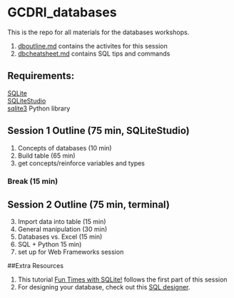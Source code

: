 # GCDRI_databases

This is the repo for all materials for the databases workshops.

1. [dboutline.md](https://github.com/GCDigitalFellows/GCDRI_databases/blob/master/dboutline.md) contains the activites for this session
2. [dbcheatsheet.md](https://github.com/GCDigitalFellows/GCDRI_databases/blob/master/dbcheatsheet.md) contains SQL tips and commands  

## Requirements:
[SQLite](https://www.sqlite.org/)  
[SQLiteStudio](http://sqlitestudio.pl/)  
[sqlite3](https://docs.python.org/2/library/sqlite3.html) Python library

## Session 1 Outline (75 min, SQLiteStudio)
1. Concepts of databases (10 min)
2. Build table (65 min)
  1. get concepts/reinforce variables and types

### Break (15 min)

## Session 2 Outline (75 min, terminal)
3. Import data into table (15 min)
4. General manipulation (30 min)
5. Databases vs. Excel (15 min)
6. SQL + Python 15 min)
  1. set up for Web Frameworks session

##Extra Resources  
1. This tutorial [Fun Times with SQLite!](https://digitalfellows.commons.gc.cuny.edu/2016/04/08/fun-times-with-sqlite-or-a-beginners-tutorial-to-data-management-and-databases-with-sql/) follows the first part of this session  
2. For designing your database, check out this [SQL designer](http://ondras.zarovi.cz/sql/demo/).